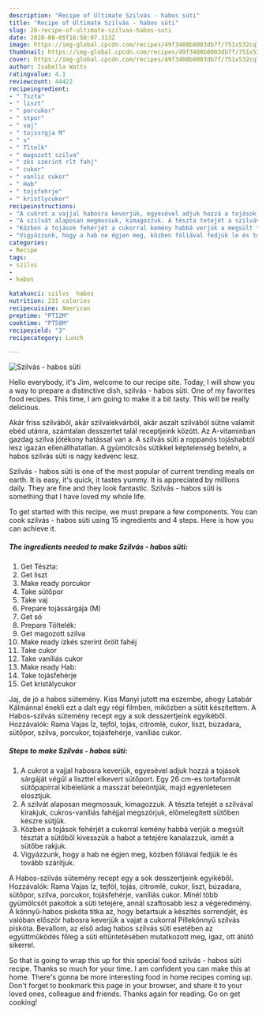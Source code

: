 ```yaml
---
description: "Recipe of Ultimate Szilvás - habos süti"
title: "Recipe of Ultimate Szilvás - habos süti"
slug: 26-recipe-of-ultimate-szilvas-habos-suti
date: 2020-08-05T16:50:07.313Z
image: https://img-global.cpcdn.com/recipes/49f3488b8003db7f/751x532cq70/szilvas-habos-suti-recept-foto.jpg
thumbnail: https://img-global.cpcdn.com/recipes/49f3488b8003db7f/751x532cq70/szilvas-habos-suti-recept-foto.jpg
cover: https://img-global.cpcdn.com/recipes/49f3488b8003db7f/751x532cq70/szilvas-habos-suti-recept-foto.jpg
author: Isabella Watts
ratingvalue: 4.1
reviewcount: 44422
recipeingredient:
- " Tszta"
- " liszt"
- " porcukor"
- " stpor"
- " vaj"
- " tojssrgja M"
- " s"
- " Tltelk"
- " magozott szilva"
- " zks szerint rlt fahj"
- " cukor"
- " vanlis cukor"
- " Hab"
- " tojsfehrje"
- " kristlycukor"
recipeinstructions:
- "A cukrot a vajjal habosra keverjük, egyesével adjuk hozzá a tojások sárgáját végül a liszttel elkevert sütőport. Egy 26 cm-es tortaformát sütőpapírral kibélelünk a masszát beleöntjük, majd egyenletesen elosztjuk."
- "A szilvát alaposan megmossuk, kimagozzuk. A tészta tetejét a szilvával kirakjuk, cukros-vaníliás fahéjjal megszórjuk, előmelegített sütőben készre sütjük."
- "Közben a tojások fehérjét a cukorral kemény habbá verjük a megsült tésztát a sütőből kivesszük a habot a tetejére kanalazzuk, ismét a sütőbe rakjuk."
- "Vigyázzunk, hogy a hab ne égjen meg, közben fóliával fedjük le és tovább szárítjuk."
categories:
- Recipe
tags:
- szilvs
- 
- habos

katakunci: szilvs  habos 
nutrition: 231 calories
recipecuisine: American
preptime: "PT12M"
cooktime: "PT58M"
recipeyield: "3"
recipecategory: Lunch

---
```



![Szilvás - habos süti](https://img-global.cpcdn.com/recipes/49f3488b8003db7f/751x532cq70/szilvas-habos-suti-recept-foto.jpg)

Hello everybody, it's Jim, welcome to our recipe site. Today, I will show you a way to prepare a distinctive dish, szilvás - habos süti. One of my favorites food recipes. This time, I am going to make it a bit tasty. This will be really delicious.

Akár friss szilvából, akár szilvalekvárból, akár aszalt szilvából sütne valamit ebéd utánra, számtalan desszertet talál receptjeink között. Az A-vitaminban gazdag szilva jótékony hatással van a. A szilvás süti a roppanós tojáshabtól lesz igazán ellenállhatatlan. A gyümölcsös sütikkel képtelenség betelni, a habos szilvás süti is nagy kedvenc lesz.

Szilvás - habos süti is one of the most popular of current trending meals on earth. It is easy, it's quick, it tastes yummy. It is appreciated by millions daily. They are fine and they look fantastic. Szilvás - habos süti is something that I have loved my whole life.


To get started with this recipe, we must prepare a few components. You can cook szilvás - habos süti using 15 ingredients and 4 steps. Here is how you can achieve it.

<!--inarticleads1-->

##### The ingredients needed to make Szilvás - habos süti:

1. Get  Tészta:
1. Get  liszt
1. Make ready  porcukor
1. Take  sütőpor
1. Take  vaj
1. Prepare  tojássárgája (M)
1. Get  só
1. Prepare  Töltelék:
1. Get  magozott szilva
1. Make ready  ízkés szerint őrölt fahéj
1. Take  cukor
1. Take  vaníliás cukor
1. Make ready  Hab:
1. Take  tojásfehérje
1. Get  kristálycukor


Jaj, de jó a habos sütemény. Kiss Manyi jutott ma eszembe, ahogy Latabár Kálmánnal énekli ezt a dalt egy régi filmben, miközben a sütit készítettem. A Habos-szilvás sütemény recept egy a sok desszertjeink egyikéből. Hozzávalók: Rama Vajas Íz, tejföl, tojás, citromlé, cukor, liszt, búzadara, sütőpor, szilva, porcukor, tojásfehérje, vaníliás cukor. 

<!--inarticleads2-->

##### Steps to make Szilvás - habos süti:

1. A cukrot a vajjal habosra keverjük, egyesével adjuk hozzá a tojások sárgáját végül a liszttel elkevert sütőport. Egy 26 cm-es tortaformát sütőpapírral kibélelünk a masszát beleöntjük, majd egyenletesen elosztjuk.
1. A szilvát alaposan megmossuk, kimagozzuk. A tészta tetejét a szilvával kirakjuk, cukros-vaníliás fahéjjal megszórjuk, előmelegített sütőben készre sütjük.
1. Közben a tojások fehérjét a cukorral kemény habbá verjük a megsült tésztát a sütőből kivesszük a habot a tetejére kanalazzuk, ismét a sütőbe rakjuk.
1. Vigyázzunk, hogy a hab ne égjen meg, közben fóliával fedjük le és tovább szárítjuk.


A Habos-szilvás sütemény recept egy a sok desszertjeink egyikéből. Hozzávalók: Rama Vajas Íz, tejföl, tojás, citromlé, cukor, liszt, búzadara, sütőpor, szilva, porcukor, tojásfehérje, vaníliás cukor. Minél több gyümölcsöt pakoltok a süti tetejére, annál szaftosabb lesz a végeredmény. A könnyű-habos piskóta titka az, hogy betartsuk a készítés sorrendjét, és valóban először habosra keverjük a vajat a cukorral Pillekönnyű szilvás piskóta. Bevallom, az első adag habos szilvás süti esetében az együttműködés főleg a süti eltüntetésében mutatkozott meg, igaz, ott átütő sikerrel. 

So that is going to wrap this up for this special food szilvás - habos süti recipe. Thanks so much for your time. I am confident you can make this at home. There's gonna be more interesting food in home recipes coming up. Don't forget to bookmark this page in your browser, and share it to your loved ones, colleague and friends. Thanks again for reading. Go on get cooking!

